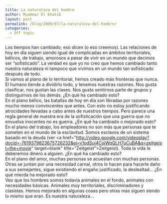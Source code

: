 ```yaml
---
title: La naturaleza del hombre
author: Muammar El Khatib
layout: post
permalink: /blog/2009/07/la-naturaleza-del-hombre/
categories:
  - Off topic
---
```

Los tiempos han cambiado; eso dicen (o eso creemos). Las relaciones de hoy en día siguen siendo igual de complicadas en ámbitos territoriales, bélicos, de trabajo, amorosos a pesar de vivir en un mundo que decimos ser &#8220;sofisticado&#8221;. La verdad es que yo no creo que hemos cambiado tanto nuestra naturaleza ni tampoco que vivimos en un mundo tan sofisticado después de todo.  
Si vamos al plano de lo territorial, hemos creado más fronteras que nunca. El humano tiende a dividirlo todo, y tenemos nuestras razones. Nos gusta clasificar, nos gustan las clases. Nos gusta sentirnos parte de grupos y distinguirnos de los demás. ¿En qué ha cambiado esto?  
En el plano bélico, las batallas de hoy en día son libradas por razones mucho menos convincentes que antes. Con esto no estoy justificando atrocidades llevadas a cabo antes de nuestros tiempos. Pero parece una regla general de nuestra era de la sofisticación que una guerra que no envuelva inocentes no es guerra. ¿En qué ha cambiado o mejorado esto?  
En el plano del trabajo, los empleadores no son más que personas que te someten en el mundo de la esclavitud. Somos esclavos de un sistema basado en la deuda (ver <a href="http://video.google.com/videoplay?docid=-7619379823675726232&ei=v1odSuj4CojWqQLH7uCuBA&q=zeitgeist+the+movie" target=blank" title="Zeitgeist">Zeitgeist</a>). Toda la vida le deberemos dinero a alguien. ¿En qué ha cambiado esto?  
En el plano del amor, muchas personas se acuestan con muchas personas. Otras se juntan por una necesidad carnal, otros lo hacen para hacerle daño a sus semejantes, sigue existiendo el engaño justificado, la deslealtad&#8230; ¿En qué mierda ha mejorado esto?  
Veo que los hombres somos todavía animales en el fondo, animales con necesidades básicas. Animales muy territoriales, discriminadores y clasistas. Hemos mejorado en algunas cosas pero otras más siguen siendo lo mismo que eran. Es nuestra naturaleza&#8230;